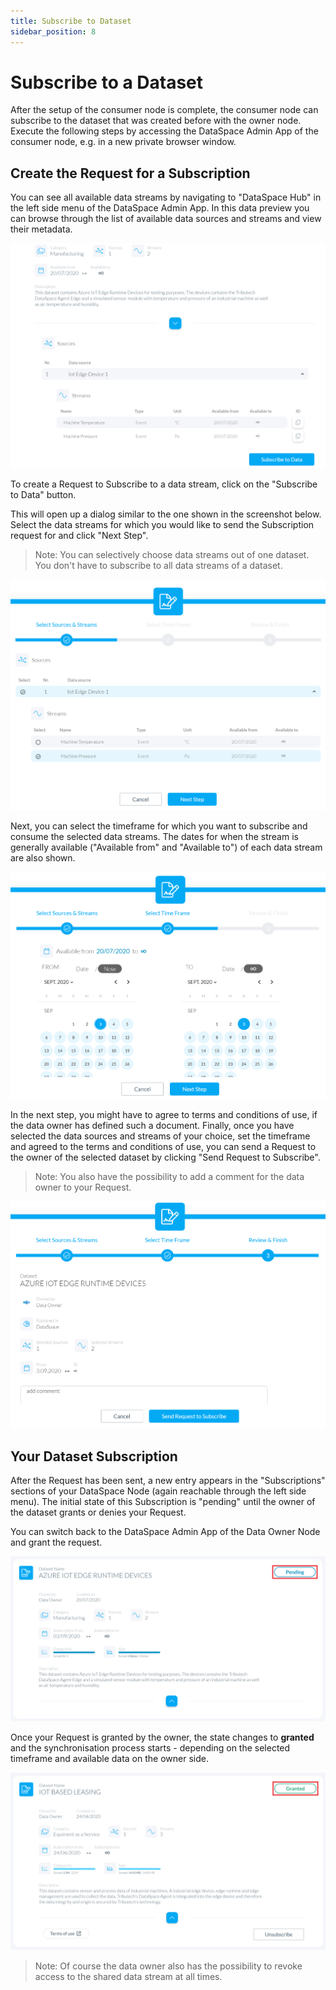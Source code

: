 ```yaml
---
title: Subscribe to Dataset
sidebar_position: 8
---
```


# Subscribe to a Dataset

After the setup of the consumer node is complete, the consumer node can subscribe to the dataset that was created before with the owner node.
Execute the following steps by accessing the DataSpace Admin App of the consumer node, e.g. in a new private browser window.

## Create the Request for a Subscription

You can see all available data streams by navigating to "DataSpace Hub" in the left side menu of the DataSpace Admin App.
In this data preview you can browse through the list of available data sources and streams and view their metadata.

![Data Preview](/img/quickstart/request-dataset-data-preview.png)

To create a Request to Subscribe to a data stream, click on the "Subscribe to Data" button.

This will open up a dialog similar to the one shown in the screenshot below. Select the data streams for which you would like to send the Subscription request for and click "Next Step".

> Note: You can selectively choose data streams out of one dataset. You don't have to subscribe to all data streams of a dataset.

![Select](/img/quickstart/request-dataset-select.png)

Next, you can select the timeframe for which you want to subscribe and consume the selected data streams. The dates for when the stream is generally available ("Available from" and "Available to") of each data stream are also shown.

![timeframe](/img/quickstart/request-dataset-time-frame.png)

In the next step, you might have to agree to terms and conditions of use, if the data owner has defined such a document.
Finally, once you have selected the data sources and streams of your choice, set the timeframe and agreed to the terms and conditions of use, you can send a Request to the owner of the selected dataset by clicking "Send Request to Subscribe".

> Note: You also have the possibility to add a comment for the data owner to your Request.

![Review](/img/quickstart/request-dataset-review.png)

## Your Dataset Subscription

After the Request has been sent, a new entry appears in the "Subscriptions" sections of your DataSpace Node (again reachable through the left side menu). The initial state of this Subscription is "pending" until the owner of the dataset grants or denies your Request.

You can switch back to the DataSpace Admin App of the Data Owner Node and grant the request.

![Pending](/img/quickstart/request-dataset-pending.png)

Once your Request is granted by the owner, the state changes to **granted** and the synchronisation process starts - depending on the selected timeframe and available data on the owner side.

![Granted](/img/quickstart/request-dataset-granted.png)

> Note: Of course the data owner also has the possibility to revoke access to the shared data stream at all times.

